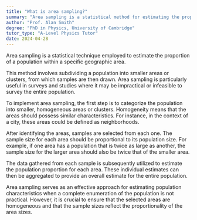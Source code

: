 ```yaml
---
title: "What is area sampling?"
summary: "Area sampling is a statistical method for estimating the proportion of a population within a designated area. It helps researchers gather data effectively by focusing on specific geographic locations."
author: "Prof. Alan Smith"
degree: "PhD in Physics, University of Cambridge"
tutor_type: "A-Level Physics Tutor"
date: 2024-04-28
---
```


Area sampling is a statistical technique employed to estimate the proportion of a population within a specific geographic area.

This method involves subdividing a population into smaller areas or clusters, from which samples are then drawn. Area sampling is particularly useful in surveys and studies where it may be impractical or infeasible to survey the entire population.

To implement area sampling, the first step is to categorize the population into smaller, homogeneous areas or clusters. Homogeneity means that the areas should possess similar characteristics. For instance, in the context of a city, these areas could be defined as neighborhoods.

After identifying the areas, samples are selected from each one. The sample size for each area should be proportional to its population size. For example, if one area has a population that is twice as large as another, the sample size for the larger area should also be twice that of the smaller area.

The data gathered from each sample is subsequently utilized to estimate the population proportion for each area. These individual estimates can then be aggregated to provide an overall estimate for the entire population.

Area sampling serves as an effective approach for estimating population characteristics when a complete enumeration of the population is not practical. However, it is crucial to ensure that the selected areas are homogeneous and that the sample sizes reflect the proportionality of the area sizes.
    